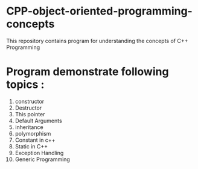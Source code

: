 # CPP-object-oriented-programming-concepts
This repository contains program for understanding the concepts of C++ Programming

# Program demonstrate following topics : 
  1. constructor
  2. Destructor
  3. This pointer
  4. Default Arguments
  5. inheritance
  6. polymorphism
  7. Constant in c++
  8. Static in C++
  9. Exception Handling
  10. Generic Programming
